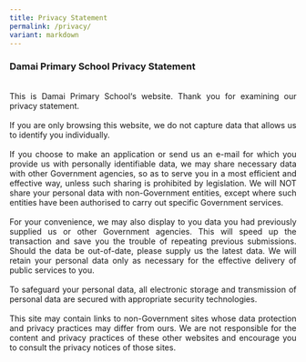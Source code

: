 ```yaml
---
title: Privacy Statement
permalink: /privacy/
variant: markdown
---
```

### **Damai Primary School Privacy Statement**
<br>
<div style="text-align:justify;">This is Damai Primary School‘s website. Thank you for examining our privacy statement.
<br><br>
If you are only browsing this website, we do not capture data that allows us to identify you individually.
<br><br>
If you choose to make an application or send us an e-mail for which you provide us with personally identifiable data, we may share necessary data with other Government agencies, so as to serve you in a most efficient and effective way, unless such sharing is prohibited by legislation. We will NOT share your personal data with non-Government entities, except where such entities have been authorised to carry out specific Government services.
<br><br>
For your convenience, we may also display to you data you had previously supplied us or other Government agencies. This will speed up the transaction and save you the trouble of repeating previous submissions. Should the data be out-of-date, please supply us the latest data. We will retain your personal data only as necessary for the effective delivery of public services to you.&nbsp;
<br><br>
To safeguard your personal data, all electronic storage and transmission of personal data are secured with appropriate security technologies.
<br><br>
This site may contain links to non-Government sites whose data protection and privacy practices may differ from ours. We are not responsible for the content and privacy practices of these other websites and encourage you to consult the privacy notices of those sites.</div>